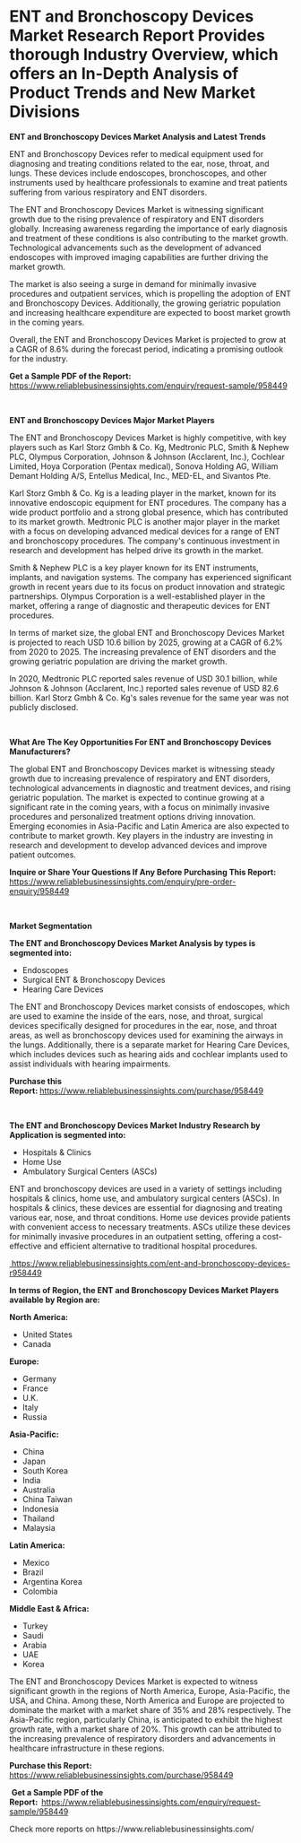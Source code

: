 <p><h1>ENT and Bronchoscopy Devices Market Research Report Provides thorough Industry Overview, which offers an In-Depth Analysis of Product Trends and New Market Divisions</h1></p><p><strong>ENT and Bronchoscopy Devices Market Analysis and Latest Trends</strong></p>
<p><p>ENT and Bronchoscopy Devices refer to medical equipment used for diagnosing and treating conditions related to the ear, nose, throat, and lungs. These devices include endoscopes, bronchoscopes, and other instruments used by healthcare professionals to examine and treat patients suffering from various respiratory and ENT disorders.</p><p>The ENT and Bronchoscopy Devices Market is witnessing significant growth due to the rising prevalence of respiratory and ENT disorders globally. Increasing awareness regarding the importance of early diagnosis and treatment of these conditions is also contributing to the market growth. Technological advancements such as the development of advanced endoscopes with improved imaging capabilities are further driving the market growth.</p><p>The market is also seeing a surge in demand for minimally invasive procedures and outpatient services, which is propelling the adoption of ENT and Bronchoscopy Devices. Additionally, the growing geriatric population and increasing healthcare expenditure are expected to boost market growth in the coming years.</p><p>Overall, the ENT and Bronchoscopy Devices Market is projected to grow at a CAGR of 8.6% during the forecast period, indicating a promising outlook for the industry.</p></p>
<p><strong>Get a Sample PDF of the Report:&nbsp;</strong> <a href="https://www.reliablebusinessinsights.com/enquiry/request-sample/958449">https://www.reliablebusinessinsights.com/enquiry/request-sample/958449</a></p>
<p>&nbsp;</p>
<p><strong>ENT and Bronchoscopy Devices Major Market Players</strong></p>
<p><p>The ENT and Bronchoscopy Devices Market is highly competitive, with key players such as Karl Storz Gmbh & Co. Kg, Medtronic PLC, Smith & Nephew PLC, Olympus Corporation, Johnson & Johnson (Acclarent, Inc.), Cochlear Limited, Hoya Corporation (Pentax medical), Sonova Holding AG, William Demant Holding A/S, Entellus Medical, Inc., MED-EL, and Sivantos Pte. </p><p>Karl Storz Gmbh & Co. Kg is a leading player in the market, known for its innovative endoscopic equipment for ENT procedures. The company has a wide product portfolio and a strong global presence, which has contributed to its market growth. Medtronic PLC is another major player in the market with a focus on developing advanced medical devices for a range of ENT and bronchoscopy procedures. The company's continuous investment in research and development has helped drive its growth in the market.</p><p>Smith & Nephew PLC is a key player known for its ENT instruments, implants, and navigation systems. The company has experienced significant growth in recent years due to its focus on product innovation and strategic partnerships. Olympus Corporation is a well-established player in the market, offering a range of diagnostic and therapeutic devices for ENT procedures.</p><p>In terms of market size, the global ENT and Bronchoscopy Devices Market is projected to reach USD 10.6 billion by 2025, growing at a CAGR of 6.2% from 2020 to 2025. The increasing prevalence of ENT disorders and the growing geriatric population are driving the market growth. </p><p>In 2020, Medtronic PLC reported sales revenue of USD 30.1 billion, while Johnson & Johnson (Acclarent, Inc.) reported sales revenue of USD 82.6 billion. Karl Storz Gmbh & Co. Kg's sales revenue for the same year was not publicly disclosed.</p></p>
<p>&nbsp;</p>
<p><strong>What Are The Key Opportunities For ENT and Bronchoscopy Devices Manufacturers?</strong></p>
<p><p>The global ENT and Bronchoscopy Devices market is witnessing steady growth due to increasing prevalence of respiratory and ENT disorders, technological advancements in diagnostic and treatment devices, and rising geriatric population. The market is expected to continue growing at a significant rate in the coming years, with a focus on minimally invasive procedures and personalized treatment options driving innovation. Emerging economies in Asia-Pacific and Latin America are also expected to contribute to market growth. Key players in the industry are investing in research and development to develop advanced devices and improve patient outcomes.</p></p>
<p><strong>Inquire or Share Your Questions If Any Before Purchasing This Report:</strong> <a href="https://www.reliablebusinessinsights.com/enquiry/pre-order-enquiry/958449">https://www.reliablebusinessinsights.com/enquiry/pre-order-enquiry/958449</a></p>
<p>&nbsp;</p>
<p><strong>Market Segmentation</strong></p>
<p><strong>The ENT and Bronchoscopy Devices Market Analysis by types is segmented into:</strong></p>
<p><ul><li>Endoscopes</li><li>Surgical ENT & Bronchoscopy Devices</li><li>Hearing Care Devices</li></ul></p>
<p><p>The ENT and Bronchoscopy Devices market consists of endoscopes, which are used to examine the inside of the ears, nose, and throat, surgical devices specifically designed for procedures in the ear, nose, and throat areas, as well as bronchoscopy devices used for examining the airways in the lungs. Additionally, there is a separate market for Hearing Care Devices, which includes devices such as hearing aids and cochlear implants used to assist individuals with hearing impairments.</p></p>
<p><strong>Purchase this Report:&nbsp;</strong><a href="https://www.reliablebusinessinsights.com/purchase/958449">https://www.reliablebusinessinsights.com/purchase/958449</a></p>
<p>&nbsp;</p>
<p><strong>The ENT and Bronchoscopy Devices Market Industry Research by Application is segmented into:</strong></p>
<p><ul><li>Hospitals & Clinics</li><li>Home Use</li><li>Ambulatory Surgical Centers (ASCs)</li></ul></p>
<p><p>ENT and bronchoscopy devices are used in a variety of settings including hospitals & clinics, home use, and ambulatory surgical centers (ASCs). In hospitals & clinics, these devices are essential for diagnosing and treating various ear, nose, and throat conditions. Home use devices provide patients with convenient access to necessary treatments. ASCs utilize these devices for minimally invasive procedures in an outpatient setting, offering a cost-effective and efficient alternative to traditional hospital procedures.</p></p>
<p><a href="https://www.reliablebusinessinsights.com/ent-and-bronchoscopy-devices-r958449">&nbsp;https://www.reliablebusinessinsights.com/ent-and-bronchoscopy-devices-r958449</a></p>
<p><strong>In terms of Region, the ENT and Bronchoscopy Devices Market Players available by Region are:</strong></p>
<p>
    <p> <strong> North America: </strong>
        <ul>
            <li>United States</li>
            <li>Canada</li>
        </ul>
        </p> 
    <p> <strong> Europe: </strong>
        <ul>
            <li>Germany</li>
            <li>France</li>
            <li>U.K.</li>
            <li>Italy</li>
            <li>Russia</li>
        </ul>
        </p> 
    <p> <strong> Asia-Pacific: </strong>
        <ul>
            <li>China</li>
            <li>Japan</li>
            <li>South Korea</li>
            <li>India</li>
            <li>Australia</li>
            <li>China Taiwan</li>
            <li>Indonesia</li>
            <li>Thailand</li>
            <li>Malaysia</li>
        </ul>
        </p> 
    <p> <strong> Latin America: </strong>
        <ul>
            <li>Mexico</li>
            <li>Brazil</li>
            <li>Argentina Korea</li>
            <li>Colombia</li>
        </ul>
        </p> 
    <p> <strong> Middle East & Africa: </strong>
        <ul>
            <li>Turkey</li>
            <li>Saudi</li>
            <li>Arabia</li>
            <li>UAE</li>
            <li>Korea</li>
        </ul>
    </p>
    </p>
<p><p>The ENT and Bronchoscopy Devices Market is expected to witness significant growth in the regions of North America, Europe, Asia-Pacific, the USA, and China. Among these, North America and Europe are projected to dominate the market with a market share of 35% and 28% respectively. The Asia-Pacific region, particularly China, is anticipated to exhibit the highest growth rate, with a market share of 20%. This growth can be attributed to the increasing prevalence of respiratory disorders and advancements in healthcare infrastructure in these regions.</p></p>
<p><strong>Purchase this Report: </strong><a href="https://www.reliablebusinessinsights.com/purchase/958449">https://www.reliablebusinessinsights.com/purchase/958449</a></p>
<p>&nbsp;<strong>Get a Sample PDF of the Report:&nbsp;&nbsp;</strong><a href="https://www.reliablebusinessinsights.com/enquiry/request-sample/958449">https://www.reliablebusinessinsights.com/enquiry/request-sample/958449</a></p>
<p><strong></strong></p>
<p>Check more reports on https://www.reliablebusinessinsights.com/</p>